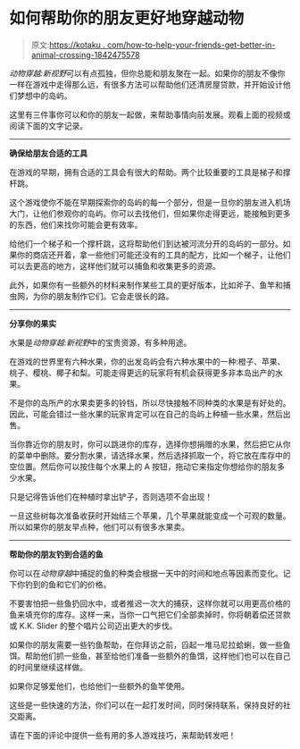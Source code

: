 # 如何帮助你的朋友更好地穿越动物

> 原文:[https://kotaku . com/how-to-help-your-friends-get-better-in-animal-crossing-1842475578](https://kotaku.com/how-to-help-your-friends-get-better-at-animal-crossing-1842475578)

*动物穿越:新视野*可以有点孤独，但你总能和朋友聚在一起。如果你的朋友不像你一样在游戏中走得那么远，有很多方法可以帮助他们还清房屋贷款，并开始设计他们梦想中的岛屿。

这里有三件事你可以和你的朋友一起做，来帮助事情向前发展。观看上面的视频或阅读下面的文字记录。

* * *

**确保给朋友合适的工具**

在游戏的早期，拥有合适的工具会有很大的帮助。两个比较重要的工具是梯子和撑杆跳。

这个游戏使你不能在早期探索你的岛屿的每一个部分，但是一旦你的朋友进入机场大门，让他们参观你的岛屿。你可以去找他们，但如果你走得更远，能接触到更多的东西，他们来找你可能会更有效率。

给他们一个梯子和一个撑杆跳，这将帮助他们到达被河流分开的岛屿的一部分。如果你的商店还开着，拿一些他们可能还没有的工具的配方，比如一个梯子，让他们可以去更高的地方，这样他们就可以捕鱼和收集更多的资源。

此外，如果你有一些额外的材料来制作某些工具的更好版本，比如斧子、鱼竿和捕虫网，为你的朋友制作它们。它会走很长的路。

* * *

**分享你的果实**

水果是*动物穿越:新视野*中的宝贵资源，有多种用途。

在游戏的世界里有六种水果，你的出发岛屿会有六种水果中的一种:橙子、苹果、桃子、樱桃、椰子和梨。可能走得更远的玩家将有机会获得更多非本岛出产的水果。

不是你的岛所产的水果卖更多的铃铛，所以尽快接触不同种类的水果是有好处的。因此，可能会错过一些水果的玩家肯定可以在自己的岛屿上种植一些水果，然后出售。

当你靠近你的朋友时，你可以跳进你的库存，选择你想捐赠的水果，然后把它从你的菜单中删除。要分割水果，请选择水果，然后选择抓取一个，将它放在库存中的空位置。然后你可以按住每个水果上的 A 按钮，拖动它来指定你想给你的朋友多少水果。

只是记得告诉他们在种植时拿出铲子，否则选项不会出现！

一旦这些树每次准备收获时开始结三个苹果，几个苹果就能变成一个可观的数量。所以如果你的朋友早点种，他们可以有很多水果卖。

* * *

**帮助你的朋友钓到合适的鱼**

你可以在*动物穿越*中捕捉的鱼的种类会根据一天中的时间和地点等因素而变化。记下你钓到的鱼和它们的价格。

不要害怕把一些鱼扔回水中，或者推迟一次大的捕获，这样你就可以用更高价格的鱼来填充你的库存。这样一来，当你一口气把它们全部卖掉时，你将朝着偿还贷款或 K.K. Slider 的整个唱片公司迈出更大的步伐。

如果你的朋友需要一些钓鱼帮助，在你拜访之前，舀起一堆马尼拉蛤蜊，做一些鱼饵。帮助他们抓一些鱼，甚至给他们准备一些额外的鱼饵，这样他们也可以在自己的时间里继续这样做。

如果你足够爱他们，也给他们一些额外的鱼竿使用。

这些是一些快速的方法，你们可以在一起打发时间，同时保持联系，保持良好的社交距离。

请在下面的评论中提供一些有用的多人游戏技巧，来帮助转发吧！